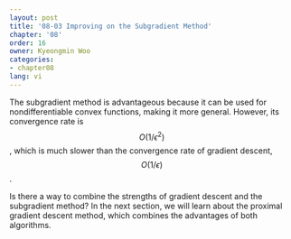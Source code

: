 ```yaml
---
layout: post
title: '08-03 Improving on the Subgradient Method'
chapter: '08'
order: 16
owner: Kyeongmin Woo
categories:
- chapter08
lang: vi
---
```


The subgradient method is advantageous because it can be used for nondifferentiable convex functions, making it more general. However, its convergence rate is $$O(1/\epsilon^{2})$$, which is much slower than the convergence rate of gradient descent, $$O(1/\epsilon)$$.

Is there a way to combine the strengths of gradient descent and the subgradient method? In the next section, we will learn about the proximal gradient descent method, which combines the advantages of both algorithms.